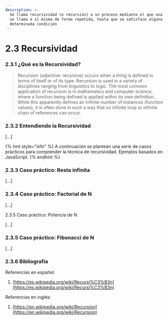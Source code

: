 ```yaml
---
description: >-
  Se llama recursividad (o recursión) a un proceso mediante el que una función
  se llama a sí misma de forma repetida, hasta que se satisface alguna
  determinada condición
---
```


# 2.3 Recursividad

### 2.3.1 ¿Qué es la Recursividad?

> Recursion \(adjective: recursive\) occurs when a thing is defined in terms of itself or of its type. Recursion is used in a variety of disciplines ranging from linguistics to logic. The most common application of recursion is in mathematics and computer science, where a function being defined is applied within its own definition. While this apparently defines an infinite number of instances \(function values\), it is often done in such a way that no infinite loop or infinite chain of references can occur.

### 2.3.2 Entendiendo la Recursividad

\[...\]

{% hint style="info" %}
A continuación se plantean una serie de casos prácticos para comprender la técnica de recursividad. Ejemplos basados en JavaScript.
{% endhint %}

### 2.3.3 Caso práctico: Resta infinita

\[...\]

### 2.3.4 Caso práctico: Factorial de N

\[...\]

2.3.5 Caso práctico: Potencia de N

\[...\]

### 2.3.5 Caso práctico: Fibonacci de N

\[...\]

### 2.3.6 Bibliografía

Referencias en español:

1. [https://es.wikipedia.org/wiki/Recursi%C3%B3n](https://es.wikipedia.org/wiki/Recursi%C3%B3n)

Referencias en inglés:

1. [https://en.wikipedia.org/wiki/Recursion](https://en.wikipedia.org/wiki/Recursion)

